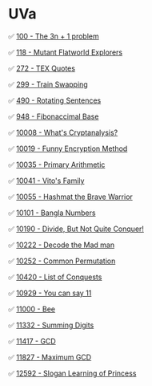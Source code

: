 # UVa

:white_check_mark: [100 - The 3n + 1 problem](https://onlinejudge.org/index.php?option=com_onlinejudge&Itemid=8&page=show_problem&problem=36)

:white_check_mark: [118 - Mutant Flatworld Explorers](https://onlinejudge.org/index.php?option=com_onlinejudge&Itemid=8&page=show_problem&problem=54)

:white_check_mark: [272 - TEX Quotes](https://onlinejudge.org/index.php?option=com_onlinejudge&Itemid=8&page=show_problem&problem=208)

:white_check_mark: [299 - Train Swapping](https://onlinejudge.org/index.php?option=com_onlinejudge&Itemid=8&page=show_problem&problem=235)

:white_check_mark: [490 - Rotating Sentences](https://onlinejudge.org/index.php?option=com_onlinejudge&Itemid=8&page=show_problem&problem=431)

:white_check_mark: [948 - Fibonaccimal Base](https://onlinejudge.org/index.php?option=com_onlinejudge&Itemid=8&page=show_problem&problem=889)

:white_check_mark: [10008 - What's Cryptanalysis?](https://onlinejudge.org/index.php?option=com_onlinejudge&Itemid=8&page=show_problem&problem=949)

:white_check_mark: [10019 - Funny Encryption Method](https://onlinejudge.org/index.php?option=com_onlinejudge&Itemid=8&page=show_problem&problem=960)

:white_check_mark: [10035 - Primary Arithmetic](https://onlinejudge.org/index.php?option=com_onlinejudge&Itemid=8&page=show_problem&problem=976)

:white_check_mark: [10041 - Vito's Family](https://onlinejudge.org/index.php?option=com_onlinejudge&Itemid=8&page=show_problem&problem=982)

:white_check_mark: [10055 - Hashmat the Brave Warrior](https://onlinejudge.org/index.php?option=com_onlinejudge&Itemid=8&page=show_problem&problem=996)

:white_check_mark: [10101 - Bangla Numbers](https://onlinejudge.org/index.php?option=com_onlinejudge&Itemid=8&page=show_problem&problem=1042)

:white_check_mark: [10190 - Divide, But Not Quite Conquer!](https://onlinejudge.org/index.php?option=com_onlinejudge&Itemid=8&page=show_problem&problem=1131)

:white_check_mark: [10222 - Decode the Mad man](https://onlinejudge.org/index.php?option=com_onlinejudge&Itemid=8&page=show_problem&problem=1163)

:white_check_mark: [10252 - Common Permutation](https://onlinejudge.org/index.php?option=com_onlinejudge&Itemid=8&page=show_problem&problem=1193)

:white_check_mark: [10420 - List of Conquests](https://onlinejudge.org/index.php?option=com_onlinejudge&Itemid=8&page=show_problem&problem=1361)

:white_check_mark: [10929 - You can say 11](https://onlinejudge.org/index.php?option=com_onlinejudge&Itemid=8&page=show_problem&problem=1870)

:white_check_mark: [11000 - Bee](https://onlinejudge.org/index.php?option=com_onlinejudge&Itemid=8&page=show_problem&problem=1941)

:white_check_mark: [11332 - Summing Digits](https://onlinejudge.org/index.php?option=com_onlinejudge&Itemid=8&page=show_problem&problem=2307)

:white_check_mark: [11417 - GCD](https://onlinejudge.org/index.php?option=com_onlinejudge&Itemid=8&page=show_problem&problem=2412)

:white_check_mark: [11827 - Maximum GCD](https://onlinejudge.org/index.php?option=com_onlinejudge&Itemid=8&page=show_problem&problem=2927)

:white_check_mark: [12592 - Slogan Learning of Princess](https://onlinejudge.org/index.php?option=com_onlinejudge&Itemid=8&page=show_problem&problem=4270)
